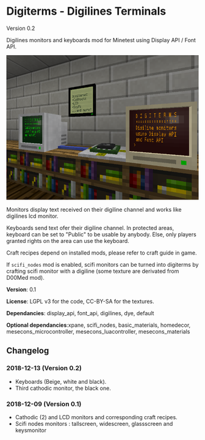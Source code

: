 # Digiterms - Digilines Terminals
Version 0.2

Digilines monitors and keyboards mod for Minetest using Display API / Font API.

![Presentation image of Digiterms](screenshot.png)

Monitors display text received on their digiline channel and works like digilines lcd monitor.

Keyboards send text ofer their digiline channel. In protected areas, keyboard can be set to "Public" to be usable by anybody. Else, only players granted rights on the area can use the keyboard.

Craft recipes depend on installed mods, please refer to craft guide in game.

If `scifi_nodes` mod is enabled, scifi monitors can be turned into digiterms by crafting scifi monitor with a digiline (some texture are derivated from D00Med mod).

**Version**: 0.1

**License**: LGPL v3 for the code, CC-BY-SA for the textures.

**Dependancies**: display_api, font_api, digilines, dye, default

**Optional dependancies**:xpane, scifi_nodes, basic_materials, homedecor, mesecons_microcontroller, mesecons_luacontroller, mesecons_materials

## Changelog

### 2018-12-13 (Version 0.2)
- Keyboards (Beige, white and black).
- Third cathodic monitor, the black one.
### 2018-12-09 (Version 0.1)
- Cathodic (2) and LCD monitors and corresponding craft recipes.
- Scifi nodes monitors : tallscreen, widescreen, glassscreen and keysmonitor
